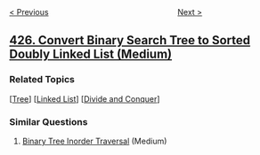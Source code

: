 <!--|This file generated by command(leetcode description); DO NOT EDIT.    |-->
<!--+----------------------------------------------------------------------+-->
<!--|@author    openset <openset.wang@gmail.com>                           |-->
<!--|@link      https://github.com/openset                                 |-->
<!--|@home      https://github.com/tonymontaro/leetcode-hints                        |-->
<!--+----------------------------------------------------------------------+-->

[< Previous](https://github.com/tonymontaro/leetcode-hints/tree/master/problems/word-squares "Word Squares")
　　　　　　　　　　　　　　　　
[Next >](https://github.com/tonymontaro/leetcode-hints/tree/master/problems/construct-quad-tree "Construct Quad Tree")

## [426. Convert Binary Search Tree to Sorted Doubly Linked List (Medium)](https://leetcode.com/problems/convert-binary-search-tree-to-sorted-doubly-linked-list "将二叉搜索树转化为排序的双向链表")



### Related Topics
  [[Tree](https://github.com/tonymontaro/leetcode-hints/tree/master/tag/tree/README.md)]
  [[Linked List](https://github.com/tonymontaro/leetcode-hints/tree/master/tag/linked-list/README.md)]
  [[Divide and Conquer](https://github.com/tonymontaro/leetcode-hints/tree/master/tag/divide-and-conquer/README.md)]

### Similar Questions
  1. [Binary Tree Inorder Traversal](https://github.com/tonymontaro/leetcode-hints/tree/master/problems/binary-tree-inorder-traversal) (Medium)
